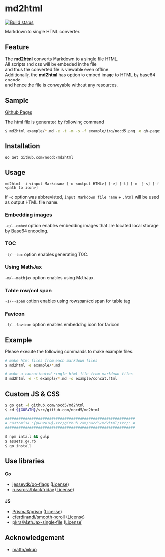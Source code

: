 # md2html

[![Build status](https://ci.appveyor.com/api/projects/status/vvq8grrjy07sfxq9/branch/master?svg=true)](https://ci.appveyor.com/project/nocd5/md2html/branch/master)

Markdown to single HTML converter.

## Feature

The **md2html** converts Markdown to a single file HTML.  
All scripts and css will be embeded in the file  
and thus the converted file is viewable even offline.  
Additionally, the **md2html** has option to embed image to HTML by base64 encode  
and hence the file is conveyable without any resources.

## Sample

[Github Pages](https://nocd5.github.io/md2html/index.html)

The html file is generated by following command

```bash
$ md2html example/*.md -e -t -m -s -f example/img/nocd5.png -o gh-pages/index.html
```

## Installation

`go get github.com/nocd5/md2html`

## Usage

`md2html -i <input Markdown> [-o <output HTML>] [-e] [-t] [-m] [-s] [-f <path to icon>]`

if `-o` option was abbreviated, `input Markdown file name` + `.html` will be used as output HTML file name.

### Embedding images

`-e/--embed` option enables embedding images that are located local storage by Base64 encoding.

### TOC

`-t/--toc` option enables generating TOC.

### Using MathJax

`-m/--mathjax` option enables using MathJax.

### Table row/col span

`-s/--span` option enables using rowspan/colspan for table tag

### Favicon

`-f/--favicon` option enables embedding icon for favicon

## Example

Please execute the following commands to make example files.

```bash
# make html files from each markdown files
$ md2html -e example/*.md

# make a concatinated single html file from markdown files
$ md2html -e -t example/*.md -o example/concat.html
```

## Custom JS & CSS

```bash
$ go get -d github.com/nocd5/md2html
$ cd ${GOPATH}/src/github.com/nocd5/md2html

###########################################################
# customize "{$GOPATH}/src/github.com/nocd5/md2html/src/" #
###########################################################

$ npm intall && gulp
$ assets.go.rb
$ go install
```

## Use libraries

#### Go

- [jessevdk/go-flags](https://github.com/jessevdk/go-flags)
  ([License](https://github.com/jessevdk/go-flags/blob/master/LICENSE))
- [russross/blackfriday](https://github.com/russross/blackfriday)
  ([License](https://github.com/russross/blackfriday/blob/master/LICENSE.txt))

#### JS

- [PrismJS/prism](https://github.com/PrismJS/prism)
  ([License](https://raw.githubusercontent.com/PrismJS/prism/master/LICENSE))
- [cferdinandi/smooth-scroll](https://github.com/cferdinandi/smooth-scroll)
  ([License](https://raw.githubusercontent.com/cferdinandi/smooth-scroll/master/LICENSE.md))
- [pkra/MathJax-single-file](https://github.com/pkra/MathJax-single-file)
  ([License](https://raw.githubusercontent.com/pkra/MathJax-single-file/master/LICENSE))

## Acknowledgement

- [mattn/mkup](https://github.com/mattn/mkup)
